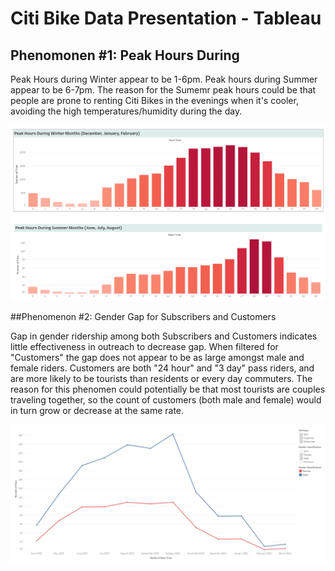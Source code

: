 # Citi Bike Data Presentation - Tableau 
## Phenomonen #1: Peak Hours During  

Peak Hours during Winter appear to be 1-6pm. Peak hours during Summer appear to be 6-7pm. The reason for the Sumemr peak hours could be that people are prone to renting Citi Bikes in the evenings when it's cooler, avoiding the high temperatures/humidity during the day.

<img src="/Images/Peak Hours(Winter.Summer).PNG" alt="My cool logo"/>


##Phenomenon #2: Gender Gap for Subscribers and Customers 

Gap in gender ridership among both Subscribers and Customers indicates little effectiveness in outreach to decrease gap. When filtered for "Customers" the gap does not appear to be as large amongst male and female riders. Customers are both "24 hour" and "3 day" pass riders, and are more likely to be tourists than residents or every day commuters. The reason for this phenomen could potentially be that most tourists are couples traveling together, so the count of customers (both male and female) would in turn grow or decrease at the same rate. 

<img src="/Images/Gender Gap.PNG" alt="My cool logo"/>


